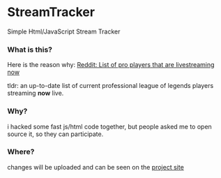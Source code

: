 # StreamTracker
Simple Html/JavaScript Stream Tracker

### What is this?
Here is the reason why: [Reddit: List of pro players that are livestreaming now](https://www.reddit.com/r/leagueoflegends/comments/4d1nyb/list_of_pro_players_that_are_livestreaming_now/)

tldr: an up-to-date list of current professional league of legends players streaming **now** live.

### Why?
i hacked some fast js/html code together, but people asked me to open source it, so they can participate.


### Where?
changes will be uploaded and can be seen on the [project site](http://novocalculus.com/streams/)

